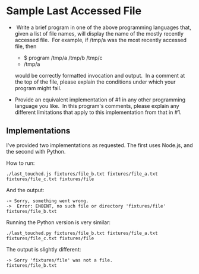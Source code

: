 Sample Last Accessed File
=========================

-  Write a brief program in one of the above programming languages that, given a list of file names, will display the name of the mostly recently accessed file.  For example, if /tmp/a was the most recently accessed file, then

  - $ program /tmp/a /tmp/b /tmp/c
  - /tmp/a

  would be correctly formatted invocation and output.  In a comment at the top of the file, please explain the conditions under which your program might fail.

- Provide an equivalent implementation of #1 in any other programming language you like.  In this program's comments, please explain any different limitations that apply to this implementation from that in #1.

Implementations
---------------

I've provided two implementations as requested. The first uses Node.js, and the second with Python.

How to run:

```
./last_touched.js fixtures/file_b.txt fixtures/file_a.txt fixtures/file_c.txt fixtures/file
```

And the output:

```
-> Sorry, something went wrong.
->  Error: ENOENT, no such file or directory 'fixtures/file'
fixtures/file_b.txt
```

Running the Python version is very similar:

```
./last_touched.py fixtures/file_b.txt fixtures/file_a.txt fixtures/file_c.txt fixtures/file
```

The output is slightly different:

```
-> Sorry 'fixtures/file' was not a file.
fixtures/file_b.txt
```